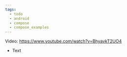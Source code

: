 ```yaml
---
tags:
  - todo
  - android
  - compose
  - compose_examples
---
```

Video: https://www.youtube.com/watch?v=BhyavkT2UO4
- Text